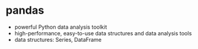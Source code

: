 # pandas
- powerful Python data analysis toolkit
- high-performance, easy-to-use data structures and data analysis tools
- data structures: Series, DataFrame
